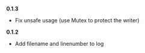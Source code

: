 **0.1.3**
- Fix unsafe usage (use Mutex to protect the writer)

**0.1.2**
- Add filename and linenumber to log
